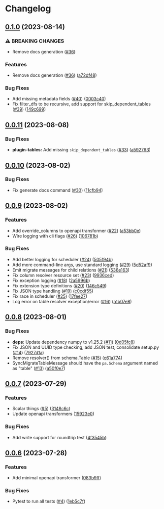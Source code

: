 # Changelog

## [0.1.0](https://github.com/cloudquery/plugin-sdk-python/compare/v0.0.11...v0.1.0) (2023-08-14)


### ⚠ BREAKING CHANGES

* Remove docs generation ([#36](https://github.com/cloudquery/plugin-sdk-python/issues/36))

### Features

* Remove docs generation ([#36](https://github.com/cloudquery/plugin-sdk-python/issues/36)) ([a72df48](https://github.com/cloudquery/plugin-sdk-python/commit/a72df48f3b44dc48fca9707b7937748b0dc77b10))


### Bug Fixes

* Add missing metadata fields ([#40](https://github.com/cloudquery/plugin-sdk-python/issues/40)) ([0003c40](https://github.com/cloudquery/plugin-sdk-python/commit/0003c405cac2c57c8d436499e8ba576ab5d04f3b))
* Fix filter_dfs to be recursive, add support for skip_dependent_tables ([#39](https://github.com/cloudquery/plugin-sdk-python/issues/39)) ([149c699](https://github.com/cloudquery/plugin-sdk-python/commit/149c69974c1fd36d7f41ed36e6b545352b29ce5b))

## [0.0.11](https://github.com/cloudquery/plugin-sdk-python/compare/v0.0.10...v0.0.11) (2023-08-08)


### Bug Fixes

* **plugin-tables:** Add missing `skip_dependent_tables` ([#33](https://github.com/cloudquery/plugin-sdk-python/issues/33)) ([a592763](https://github.com/cloudquery/plugin-sdk-python/commit/a5927636505c5d6a36591d4592664a396f07f76c))

## [0.0.10](https://github.com/cloudquery/plugin-sdk-python/compare/v0.0.9...v0.0.10) (2023-08-02)


### Bug Fixes

* Fix generate docs command ([#30](https://github.com/cloudquery/plugin-sdk-python/issues/30)) ([11cfb94](https://github.com/cloudquery/plugin-sdk-python/commit/11cfb94266a9e66880a10e37db8e9efb15ce9721))

## [0.0.9](https://github.com/cloudquery/plugin-sdk-python/compare/v0.0.8...v0.0.9) (2023-08-02)


### Features

* Add override_columns to openapi transformer ([#22](https://github.com/cloudquery/plugin-sdk-python/issues/22)) ([a53bb0e](https://github.com/cloudquery/plugin-sdk-python/commit/a53bb0e0e1eda99705fc96c0c7d0ac79e814a8d7))
* Wire logging with cli flags ([#26](https://github.com/cloudquery/plugin-sdk-python/issues/26)) ([106781b](https://github.com/cloudquery/plugin-sdk-python/commit/106781b0ddfa5d5be77890fc0f9b3fe1cee10848))


### Bug Fixes

* Add better logging for scheduler ([#24](https://github.com/cloudquery/plugin-sdk-python/issues/24)) ([505f94b](https://github.com/cloudquery/plugin-sdk-python/commit/505f94bf67f9835cc3463df854943c6f00c2d281))
* Add more command-line args, use standard logging ([#29](https://github.com/cloudquery/plugin-sdk-python/issues/29)) ([5d52af9](https://github.com/cloudquery/plugin-sdk-python/commit/5d52af99cb98906faee1485ea10edf05c09155e5))
* Emit migrate messages for child relations ([#21](https://github.com/cloudquery/plugin-sdk-python/issues/21)) ([536e163](https://github.com/cloudquery/plugin-sdk-python/commit/536e16303a0ac18f37a468d9e2b97b4438bc596e))
* Fix column resolver resource set ([#23](https://github.com/cloudquery/plugin-sdk-python/issues/23)) ([9936ced](https://github.com/cloudquery/plugin-sdk-python/commit/9936ced487ba387c21385c372f163557bd46ba69))
* Fix exception logging ([#18](https://github.com/cloudquery/plugin-sdk-python/issues/18)) ([2a5996b](https://github.com/cloudquery/plugin-sdk-python/commit/2a5996b553e9cbb4b1e8dc95d22872a866d32c8b))
* Fix extension type definitions ([#20](https://github.com/cloudquery/plugin-sdk-python/issues/20)) ([146c549](https://github.com/cloudquery/plugin-sdk-python/commit/146c5498cb1ecf54a55bb5a60ce2cb0a0228c2ed))
* Fix JSON type handling ([#19](https://github.com/cloudquery/plugin-sdk-python/issues/19)) ([c0cdf55](https://github.com/cloudquery/plugin-sdk-python/commit/c0cdf55a49ebbb1c8ed51022d4a5910f51378e74))
* Fix race in scheduler ([#25](https://github.com/cloudquery/plugin-sdk-python/issues/25)) ([17fee27](https://github.com/cloudquery/plugin-sdk-python/commit/17fee278f05449584c6a781f6560c7f5faf431c6))
* Log error on table resolver exception/error ([#16](https://github.com/cloudquery/plugin-sdk-python/issues/16)) ([a1b07e8](https://github.com/cloudquery/plugin-sdk-python/commit/a1b07e8624a335c7ffc37f58913ec103305fd46a))

## [0.0.8](https://github.com/cloudquery/plugin-sdk-python/compare/v0.0.7...v0.0.8) (2023-08-01)


### Bug Fixes

* **deps:** Update dependency numpy to v1.25.2 ([#11](https://github.com/cloudquery/plugin-sdk-python/issues/11)) ([0d05fc8](https://github.com/cloudquery/plugin-sdk-python/commit/0d05fc8205c9d6f2c35b82647babef25dfd550c5))
* Fix JSON and UUID type checking, add JSON test, consolidate setup.py ([#14](https://github.com/cloudquery/plugin-sdk-python/issues/14)) ([7927d1a](https://github.com/cloudquery/plugin-sdk-python/commit/7927d1aa4ca0f34252e7bfcccacc92d4a0975d46))
* Remove resolver() from schema.Table ([#15](https://github.com/cloudquery/plugin-sdk-python/issues/15)) ([c61a774](https://github.com/cloudquery/plugin-sdk-python/commit/c61a7741a8a8c6d88e10cc91b15b41e5b83bccf0))
* SyncMigrateTableMessage should have the `pa.Schema` argument named as "table" ([#13](https://github.com/cloudquery/plugin-sdk-python/issues/13)) ([a50f0e7](https://github.com/cloudquery/plugin-sdk-python/commit/a50f0e7a82b314a870f8195278ebe2bf9eb5442a))

## [0.0.7](https://github.com/cloudquery/plugin-sdk-python/compare/v0.0.6...v0.0.7) (2023-07-29)


### Features

* Scalar things ([#5](https://github.com/cloudquery/plugin-sdk-python/issues/5)) ([3148c6c](https://github.com/cloudquery/plugin-sdk-python/commit/3148c6ce70c19cda24e357e2b274c0e4130b05eb))
* Update openapi transformers ([15923e0](https://github.com/cloudquery/plugin-sdk-python/commit/15923e0d4924defae5ca2023a4cf08132af775fd))


### Bug Fixes

* Add write support for roundtrip test ([4f3545b](https://github.com/cloudquery/plugin-sdk-python/commit/4f3545b6a1418625f472c750b3ec24525810c3c1))

## [0.0.6](https://github.com/cloudquery/plugin-sdk-python/compare/v0.0.5...v0.0.6) (2023-07-28)


### Features

* Add minimal openapi transformer ([083b9ff](https://github.com/cloudquery/plugin-sdk-python/commit/083b9ff863979f8c6410df8e6980f76a53a71bb9))


### Bug Fixes

* Pytest to run all tests ([#4](https://github.com/cloudquery/plugin-sdk-python/issues/4)) ([1eb5c7f](https://github.com/cloudquery/plugin-sdk-python/commit/1eb5c7fb91e623fa9ab0bb187e4dddab824e8b08))
